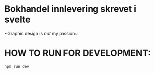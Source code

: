 # Bokhandel innlevering skrevet i svelte

\~Graphic design is *not* my passion\~

# HOW TO RUN FOR DEVELOPMENT:

```cmd
npm run dev
```
